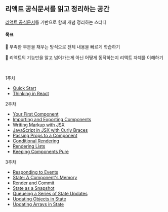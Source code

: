 ## 리액트 공식문서를 읽고 정리하는 공간

[리액트 공식문서](https://react.dev/)를 기반으로 함께 개념 정리하는 스터디

#### 목표

🎯 부족한 부분을 채우는 방식으로 전체 내용을 빠르게 학습하기

🎯 리액트의 기능만을 알고 넘어가는게 아닌 어떻게 동작하는지 리액트 자체를 이해하기

<br>

1주차
- [Quick Start](https://github.com/bread1022/TIL/blob/master/React/React-dev/0-1_Quick%20Start.md)
- [Thinking in React](https://github.com/bread1022/TIL/blob/master/React/React-dev/0-2_Thinking%20in%20React.md)

2주차
- [Your First Component](https://github.com/bread1022/TIL/blob/master/React/React-dev/1-1_Your%20First%20Component.md)
- [Importing and Exporting Components](https://github.com/bread1022/TIL/blob/master/React/React-dev/1-2_Importing%20and%20Exporting%20Components.md)
- [Writing Markup with JSX](https://github.com/bread1022/TIL/blob/master/React/React-dev/1-3_Writing%20Markup%20with%20JSX.md)
- [JavaScript in JSX with Curly Braces](https://github.com/bread1022/TIL/blob/master/React/React-dev/1-4_JavaScript%20in%20JSX%20with%20Curly%20Braces.md)
- [Passing Props to a Component](https://github.com/bread1022/TIL/blob/master/React/React-dev/1-5_Passing%20Props%20to%20a%20Component.md)
- [Conditional Rendering](https://github.com/bread1022/TIL/blob/master/React/React-dev/1-6_Conditional%20Rendering.md)
- [Rendering Lists](https://github.com/bread1022/TIL/blob/master/React/React-dev/1-7_Rendering%20Lists.md)
- [Keeping Components Pure](https://github.com/bread1022/TIL/blob/master/React/React-dev/1-8_Keeping%20Components%20Pure.md)

3주차
- [Responding to Events](https://github.com/bread1022/TIL/blob/master/React/React-dev/2-1_Responding%20to%20events.md)
- [State: A Component's Memory](https://github.com/bread1022/TIL/blob/master/React/React-dev/2-2_State%3A%20A%20Component's%20Memory.md)
- [Render and Commit](https://github.com/bread1022/TIL/blob/master/React/React-dev/2-3_Render%20and%20Commit.md)
- [State as a Snapshot](https://github.com/bread1022/TIL/blob/master/React/React-dev/2-4_State%20as%20a%20Snapshot.md)
- [Queueing a Series of State Updates](https://github.com/bread1022/TIL/blob/master/React/React-dev/2-5_Queueing%20a%20Series%20of%20State%20Updates.md)
- [Updating Objects in State](https://github.com/bread1022/TIL/blob/master/React/React-dev/2-6_Updating%20Objects%20in%20State.md)
- [Updating Arrays in State](https://github.com/bread1022/TIL/blob/master/React/React-dev/2-7_Updating%20Arrays%20in%20State.md)